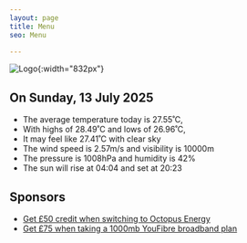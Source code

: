 ```yaml
---
layout: page
title: Menu
seo: Menu

---
```


![Logo](/images/logo.jpg){:width="832px"}

<!-- weather_marker starts -->
## On Sunday, 13 July 2025

- The average temperature today is 27.55˚C,
- With highs of 28.49˚C and lows of 26.96˚C,
- It may feel like 27.41˚C with clear sky
- The wind speed is 2.57m/s and visibility is 10000m
- The pressure is 1008hPa and humidity is 42%
- The sun will rise at 04:04 and set at 20:23

<!-- weather_marker ends -->

## Sponsors

- [Get £50 credit when switching to Octopus Energy](https://bit.ly/3oD1nnS)
- [Get £75 when taking a 1000mb YouFibre broadband plan](https://aklam.io/91zWhU?)
